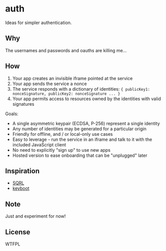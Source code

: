 # auth
Ideas for simpler authentication.

## Why
The usernames and passwords and oauths are killing me...

## How
1) Your app creates an invisible iframe pointed at the service  
2) Your app sends the service a nonce  
3) The service responds with a dictionary of identities: `{ publicKey1: nonceSignature, publicKey2: nonceSignature ... }`  
4) Your app permits access to resources owned by the identities with valid signatures  

Goals:
* A single asymmetric keypair (ECDSA, P-256) represent a single identity
* Any number of identities may be generated for a particular origin
* Friendly for offline, and / or local-only use cases
* Easy to leverage - run the service in an iframe and talk to it with the included JavaScript client
* No need to explicitly "sign up" to use new apps
* Hosted version to ease onboarding that can be "unplugged" later

## Inspiration
* [SQRL](https://www.grc.com/sqrl/sqrl.htm)
* [keyboot](https://github.com/substack/keyboot)

## Note
Just and experiment for now!

## License
WTFPL
